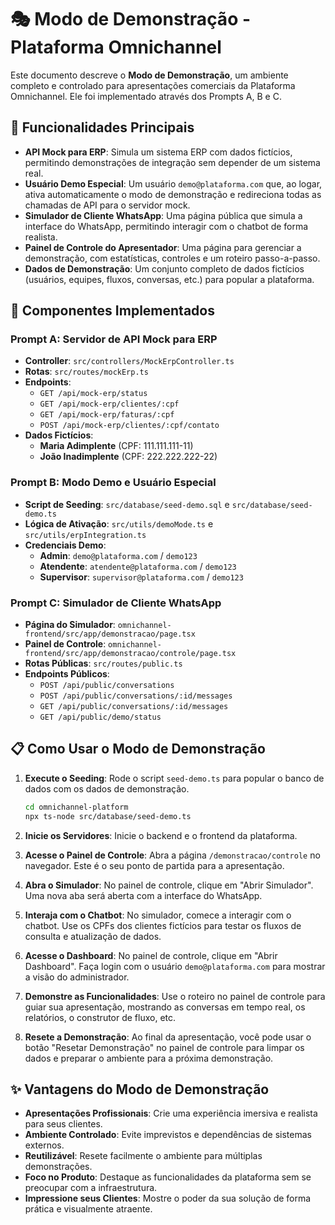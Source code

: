 # 🎭 Modo de Demonstração - Plataforma Omnichannel

Este documento descreve o **Modo de Demonstração**, um ambiente completo e controlado para apresentações comerciais da Plataforma Omnichannel. Ele foi implementado através dos Prompts A, B e C.

## 🚀 Funcionalidades Principais

- **API Mock para ERP**: Simula um sistema ERP com dados fictícios, permitindo demonstrações de integração sem depender de um sistema real.
- **Usuário Demo Especial**: Um usuário `demo@plataforma.com` que, ao logar, ativa automaticamente o modo de demonstração e redireciona todas as chamadas de API para o servidor mock.
- **Simulador de Cliente WhatsApp**: Uma página pública que simula a interface do WhatsApp, permitindo interagir com o chatbot de forma realista.
- **Painel de Controle do Apresentador**: Uma página para gerenciar a demonstração, com estatísticas, controles e um roteiro passo-a-passo.
- **Dados de Demonstração**: Um conjunto completo de dados fictícios (usuários, equipes, fluxos, conversas, etc.) para popular a plataforma.

## 🎯 Componentes Implementados

### Prompt A: Servidor de API Mock para ERP

- **Controller**: `src/controllers/MockErpController.ts`
- **Rotas**: `src/routes/mockErp.ts`
- **Endpoints**:
  - `GET /api/mock-erp/status`
  - `GET /api/mock-erp/clientes/:cpf`
  - `GET /api/mock-erp/faturas/:cpf`
  - `POST /api/mock-erp/clientes/:cpf/contato`
- **Dados Fictícios**:
  - **Maria Adimplente** (CPF: 111.111.111-11)
  - **João Inadimplente** (CPF: 222.222.222-22)

### Prompt B: Modo Demo e Usuário Especial

- **Script de Seeding**: `src/database/seed-demo.sql` e `src/database/seed-demo.ts`
- **Lógica de Ativação**: `src/utils/demoMode.ts` e `src/utils/erpIntegration.ts`
- **Credenciais Demo**:
  - **Admin**: `demo@plataforma.com` / `demo123`
  - **Atendente**: `atendente@plataforma.com` / `demo123`
  - **Supervisor**: `supervisor@plataforma.com` / `demo123`

### Prompt C: Simulador de Cliente WhatsApp

- **Página do Simulador**: `omnichannel-frontend/src/app/demonstracao/page.tsx`
- **Painel de Controle**: `omnichannel-frontend/src/app/demonstracao/controle/page.tsx`
- **Rotas Públicas**: `src/routes/public.ts`
- **Endpoints Públicos**:
  - `POST /api/public/conversations`
  - `POST /api/public/conversations/:id/messages`
  - `GET /api/public/conversations/:id/messages`
  - `GET /api/public/demo/status`

## 📋 Como Usar o Modo de Demonstração

1. **Execute o Seeding**: Rode o script `seed-demo.ts` para popular o banco de dados com os dados de demonstração.
   ```bash
   cd omnichannel-platform
   npx ts-node src/database/seed-demo.ts
   ```

2. **Inicie os Servidores**: Inicie o backend e o frontend da plataforma.

3. **Acesse o Painel de Controle**: Abra a página `/demonstracao/controle` no navegador. Este é o seu ponto de partida para a apresentação.

4. **Abra o Simulador**: No painel de controle, clique em "Abrir Simulador". Uma nova aba será aberta com a interface do WhatsApp.

5. **Interaja com o Chatbot**: No simulador, comece a interagir com o chatbot. Use os CPFs dos clientes fictícios para testar os fluxos de consulta e atualização de dados.

6. **Acesse o Dashboard**: No painel de controle, clique em "Abrir Dashboard". Faça login com o usuário `demo@plataforma.com` para mostrar a visão do administrador.

7. **Demonstre as Funcionalidades**: Use o roteiro no painel de controle para guiar sua apresentação, mostrando as conversas em tempo real, os relatórios, o construtor de fluxo, etc.

8. **Resete a Demonstração**: Ao final da apresentação, você pode usar o botão "Resetar Demonstração" no painel de controle para limpar os dados e preparar o ambiente para a próxima demonstração.

## ✨ Vantagens do Modo de Demonstração

- **Apresentações Profissionais**: Crie uma experiência imersiva e realista para seus clientes.
- **Ambiente Controlado**: Evite imprevistos e dependências de sistemas externos.
- **Reutilizável**: Resete facilmente o ambiente para múltiplas demonstrações.
- **Foco no Produto**: Destaque as funcionalidades da plataforma sem se preocupar com a infraestrutura.
- **Impressione seus Clientes**: Mostre o poder da sua solução de forma prática e visualmente atraente.


